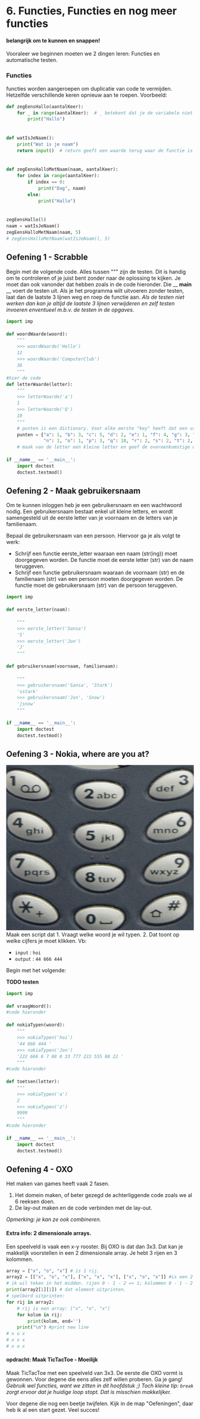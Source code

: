 # 6. Functies, Functies en nog meer functies
#### belangrijk om te kunnen en snappen!

Vooraleer we beginnen moeten we 2 dingen leren: Functies en automatische testen.
### Functies
functies worden aangeroepen om duplicatie van code te vermijden. Hetzelfde verschillende keren opnieuw aan te roepen. Voorbeeld:
```python
def zegEensHallo(aantalKeer):
    for _ in range(aantalKeer):  # _ betekent dat je de variabele niet gebruikt.
        print("Hallo")


def watIsJeNaam():
    print("Wat is je naam")
    return input()  # return geeft een waarde terug waar de functie is opgeroepen


def zegEensHalloMetNaam(naam, aantalKeer):
    for index in range(aantalKeer):
        if index == 0:
            print("Dag", naam)
        else:
            print("Hallo")


zegEensHallo(5)
naam = watIsJeNaam()
zegEensHalloMetNaam(naam, 5)
# zegEensHalloMetNaam(watIsJeNaam(), 5)
```

## Oefening 1 - Scrabble
Begin met de volgende code. Alles tussen """ zijn de testen. Dit is handig om te controleren of je juist bent zonder naar de oplossing te kijken. Je moet dan ook vanonder dat hebben zoals in de code hieronder. Die __ __main__ __ voert de testen uit. Als je het programma wilt uitvoeren zonder testen, laat dan de laatste 3 lijnen weg en roep de functie aan. *Als de testen niet werken dan kan je altijd de laatste 3 lijnen verwijderen en zelf testen invoeren enventueel m.b.v. de testen in de opgaves.*
```python
import imp

def woordWaarde(woord):
    """
    >>> woordWaarde('Hello')
    12
    >>> woordWaarde('ComputerClub')
    36
    """
#hier de code
def letterWaarde(letter):
    """
    >>> letterWaarde('a')
    1
    >>> letterWaarde('Q')
    10
    """
    # punten is een dictionary. Voor elke eerste "key" heeft dat een value. key "a" heeft als waarde 1 enz. Werkt als een array, dus gebruik het als een array :] 
    punten = {"a": 1, "b": 3, "c": 5, "d": 2, "e": 1, "f": 4, "g": 3, "h": 4, "i": 1, "j": 4, "k": 3, "l": 3, "m": 3,
              "n": 1, "o": 1, "p": 3, "q": 10, "r": 2, "s": 2, "t": 2, "u": 4, "v": 4, "w": 5, "x": 8, "y": 8, "z": 4}
    # maak van de letter een kleine letter en geef de overeenkomstige waarde 

if __name__ == '__main__':
    import doctest
    doctest.testmod()

```

## Oefening 2 - Maak gebruikersnaam
Om te kunnen inloggen heb je een gebruikersnaam en een wachtwoord nodig. Een gebruikersnaam bestaat enkel uit kleine letters, en wordt samengesteld uit de eerste letter van je voornaam en de letters van je familienaam.

Bepaal de gebruikersnaam van een persoon. Hiervoor ga je als volgt te werk:
- Schrijf een functie eerste_letter waaraan een naam (str(ing)) moet doorgegeven worden. De functie moet de eerste letter (str) van de naam teruggeven.
- Schrijf een functie gebruikersnaam waaraan de voornaam (str) en de familienaam (str) van een persoon moeten doorgegeven worden. De functie moet de gebruikersnaam (str) van de persoon teruggeven.

```python
import imp

def eerste_letter(naam):

    """
    >>> eerste_letter('Sansa')
    'S'
    >>> eerste_letter('Jon')
    'J'
    """

def gebruikersnaam(voornaam, familienaam):

    """
    >>> gebruikersnaam('Sansa', 'Stark')
    'sstark'
    >>> gebruikersnaam('Jon', 'Snow')
    'jsnow'
    """

if __name__ == '__main__':
    import doctest
    doctest.testmod()
```

## Oefening 3 - Nokia, where are you at?
<img src="./nokia.jpg" alt="Nokia phone">
Maak een script dat 1. Vraagt welke woord je wil typen. 2. Dat toont op welke cijfers je moet klikken.
Vb:

- `input` : `hoi`
- `output` : `44 666 444`

Begin met het volgende:

__TODO testen__

```python
import imp

def vraagWoord():
#code hieronder
    
def nokiaTypen(woord):
    """
    >>> nokiaTypen('hoi')
    '44 666 444 '
    >>> nokiaTypen('Jon')
    '222 666 6 7 88 8 33 777 222 555 88 22 '
    """
#code hieronder

def toetsen(letter):
    """
    >>> nokiaTypen('a')
    2
    >>> nokiaTypen('z')
    9999
    """
#code hieronder

if __name__ == '__main__':
    import doctest
    doctest.testmod()
```

## Oefening 4 - OXO
Het maken van games heeft vaak 2 fasen.
1. Het domein maken, of beter gezegd de achterliggende code zoals we al 6 reeksen doen.
2. De lay-out maken en de code verbinden met de lay-out.

*Opmerking: je kan ze ook combineren.*

#### Extra info: 2 dimensionale arrays.
Een speelveld is vaak een x-y rooster. Bij OXO is dat dan 3x3. Dat kan je makkelijk voorstellen in een 2 dimensionale array. Je hebt 3 rijen en 3 kolommen.
```python
array = ["x", "o", "x"] # is 1 rij.
array2 = [["x", "o", "x"], ["x", "x", "x"], ["x", "o", "x"]] #is een 2 dimensionale array.
# ik wil teken in het midden. rijen 0 - 1 - 2 => 1; kolommen 0 - 1 - 2 => 1
print(array2[1][1]) # dat element uitprinten.
# spelbord uitprinten:
for rij in array2:
    # rij is een array: ["x", "o", "x"]
    for kolom in rij:
        print(kolom, end='')
    print("\n") #print new line
# x o x
# x x x
# x o x
``` 
#### opdracht: Maak TicTacToe - Moeilijk
Maak TicTacToe met een speelveld van 3x3. De eerste die OXO vormt is gewonnen.
Voor degene die eens alles zelf willen proberen. Ga je gang! *Gebruik wel functies, want we zitten in dit hoofdstuk ;)*
*Toch kleine tip: `break` zorgt ervoor dat je huidige loop stopt. Dat is misschien makkelijker.*

Voor degene die nog een beetje twijfelen. Kijk in de map "Oefeningen", daar heb ik al een start gezet.
Veel succes!
